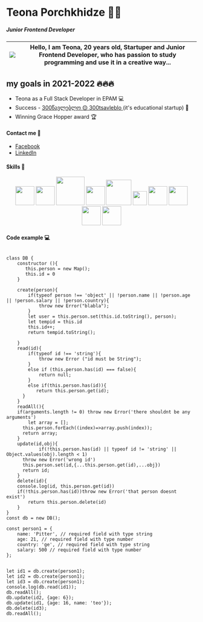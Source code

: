 # Teona Porchkhidze :rocket::nerd_face:
##### Junior Frontend Developer

 
 <img src="https://i.ibb.co/qMQcvfZ/te-1.png"> | Hello, I am Teona, 20 years old, Startuper and Junior Frontend Developer, who has passion to study programming and use it in a creative way...
 ------------ | -------------
## my goals in 2021-2022 🔥🔥🔥
* Teona as a Full Stack Developer in EPAM :computer:	
* Success - <a href="https://www.facebook.com/300tsavleblo">300წავლებლო :yellow_circle: 300tsavleblo </a> (it's educational startup) :raised_hands:
* Winning Grace Hopper award :trophy:


#### Contact me :handshake:	

* <a href="https://www.facebook.com/teona.porchkhidze.7545/">Facebook</a>
* <a href="https://www.linkedin.com/in/teona-porchkhidze-b757b81b3/">LinkedIn</a>

#### Skills :dart:

<div align="center">
<img width=50px src="https://scontent.ftbs5-1.fna.fbcdn.net/v/t31.18172-8/15676033_895560890581516_6410598526344675319_o.png?_nc_cat=104&_nc_rgb565=1&ccb=1-3&_nc_sid=09cbfe&_nc_ohc=e_Aan2v0SyMAX9qbuIH&_nc_ht=scontent.ftbs5-1.fna&oh=1bd7f065f7280f798354f8c49e606679&oe=60EB3B4E">
<img width=50px src="https://scontent.ftbs5-1.fna.fbcdn.net/v/t1.6435-9/69316430_105309520840908_7886975276029050880_n.png?_nc_cat=104&ccb=1-3&_nc_sid=09cbfe&_nc_ohc=eG_YCwF-u8oAX84UH5B&tn=3CH5EK3Qe96y3Si2&_nc_ht=scontent.ftbs5-1.fna&oh=6a091931ea73ee41ffd8400e6d2844b9&oe=60EAFE3B">
<img width=75px src="https://upload.wikimedia.org/wikipedia/commons/thumb/1/10/CSS3_and_HTML5_logos_and_wordmarks.svg/1280px-CSS3_and_HTML5_logos_and_wordmarks.svg.png">
<img width=50px src="https://scontent.ftbs5-2.fna.fbcdn.net/v/t1.18169-9/1010076_477783955633350_1900224762_n.png?_nc_cat=109&_nc_rgb565=1&ccb=1-3&_nc_sid=09cbfe&_nc_ohc=sYXJYwOodKUAX8eGtJN&_nc_ht=scontent.ftbs5-2.fna&oh=8d676ec43ba1e5195ba434f78f9c207f&oe=60EA1701">
<img width=67px src="https://sass-lang.com/assets/img/logos/logo-b6e1ef6e.svg">
<img width=37px src="https://upload.wikimedia.org/wikipedia/commons/thumb/2/22/Pandas_mark.svg/1200px-Pandas_mark.svg.png">
<img width=50px src="https://techscript24.com/wp-content/uploads/2020/10/86498201-a8bd8680-bd39-11ea-9d08-66b610a8dc01.png">
<img width=50px src="https://scontent.ftbs5-2.fna.fbcdn.net/v/t1.18169-9/13645265_10154396860566789_4855137813969521495_n.png?_nc_cat=111&ccb=1-3&_nc_sid=09cbfe&_nc_ohc=U2TAw4j9svkAX-ckfqi&_nc_ht=scontent.ftbs5-2.fna&oh=f0835b85b80507600a918460af5bf8ba&oe=60EA2214">
<img width=50px src="https://sunlightmedia.org/wp-content/uploads/2017/02/git_logo-1.png">
<img width=50px src="https://scontent.ftbs5-1.fna.fbcdn.net/v/t31.18172-8/13497772_1053449538059118_5470362141370549738_o.png?_nc_cat=102&ccb=1-3&_nc_sid=09cbfe&_nc_ohc=lLHXLzlcYZsAX8Wyovf&tn=3CH5EK3Qe96y3Si2&_nc_ht=scontent.ftbs5-1.fna&oh=87dbc6c604f8f8ef4a49827a1ae6f26b&oe=60EADA1F">
</div>

#### Code example :computer:	

```

class DB {
    constructor (){
       this.person = new Map();
       this.id = 0
    }
    
    create(person){
        if(typeof person !== 'object' || !person.name || !person.age || !person.salary || !person.country){
            throw new Error("blabla");
        }
        let user = this.person.set(this.id.toString(), person);
        let tempid = this.id
        this.id++;
        return tempid.toString();
        
    }
    read(id){
        if(typeof id !== 'string'){
            throw new Error ("id must be String");
        }
        else if (this.person.has(id) === false){
            return null;
        }
        else if(this.person.has(id)){
           return this.person.get(id);
      } 
    } 
    readAll(){
    if(arguments.length != 0) throw new Error('there shouldnt be any arguments')
    	let array = [];
      this.person.forEach((index)=>array.push(index));
      return array;
    }
    update(id,obj){
			if(!this.person.has(id) || typeof id != 'string' || Object.values(obj).length < 1)
      throw new Error('wrong id')
      this.person.set(id,{...this.person.get(id),...obj})
      return id;
    }
    delete(id){
    console.log(id, this.person.get(id))
    if(!this.person.has(id))throw new Error('that person doesnt exist')
    	return this.person.delete(id)
    }
}
const db = new DB();

const person1 = {
    name: 'Pitter', // required field with type string
    age: 21, // required field with type number
    country: 'ge', // required field with type string
    salary: 500 // required field with type number
};


let id1 = db.create(person1);
let id2 = db.create(person1);
let id3 = db.create(person1);
console.log(db.read(id1));
db.readAll();
db.update(id2, {age: 6});
db.update(id1, {age: 16, name: 'teo'});
db.delete(id3);
db.readAll();

```

